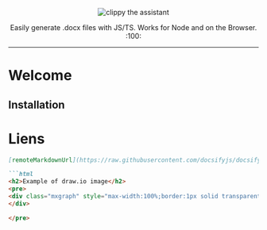 <p align="center">
    <img alt="clippy the assistant" src="https://i.imgur.com/37uBGhO.gif">
</p>

<p align="center">
    Easily generate .docx files with JS/TS. Works for Node and on the Browser. :100:
</p>

---

# Welcome

## Installation

# Liens

```markdown
[remoteMarkdownUrl](https://raw.githubusercontent.com/docsifyjs/docsify/develop/docs/README.md)

```html
<h2>Example of draw.io image</h2>
<pre>
<div class="mxgraph" style="max-width:100%;border:1px solid transparent;" data-mxgraph="{&quot;highlight&quot;:&quot;#0000ff&quot;,&quot;nav&quot;:true,&quot;resize&quot;:true,&quot;toolbar&quot;:&quot;zoom layers lightbox&quot;,&quot;edit&quot;:&quot;_blank&quot;,&quot;xml&quot;:&quot;&lt;mxfile host=\&quot;www.draw.io\&quot; modified=\&quot;2020-02-23T16:42:35.131Z\&quot; agent=\&quot;Mozilla/5.0 (Windows NT 10.0; Win64; x64; rv:72.0) Gecko/20100101 Firefox/72.0\&quot; etag=\&quot;Dt7rXLwg7bkRbxD4xmcn\&quot; version=\&quot;12.7.4\&quot; type=\&quot;google\&quot;&gt;&lt;diagram id=\&quot;R4xzoTvKoysvhnZwy38p\&quot; name=\&quot;Page-1\&quot;&gt;rZTPT4MwFID/Go5LRqtMr8OpF2PMDp47+kYbC23KQ2B/vcWWAdmWucQLee/re/3xtSGiadG+WGbEm+agIrLkbUSfIkIeVkv37UHnQUKoB7mV3KN4BFt5gABDX15LDtWsELVWKM0cZrosIcMZY9bqZl6212q+qmE5nIBtxtQp/ZQcRTgWWY38FWQuhpXj5NGPFGwoDiepBOO6mSC6iWhqtUYfFW0Kqnc3ePF9zxdGjxuzUOJfGu7RVJge6l0Dq8WS1JuPXbIIs3wzVYcDh81iNxhohETYGpb1eeMuOaJrgYVyWexCVhnvfS9bcEutw4xgEdqLW42PAtzDAV0A2s6VDA13wVk3WA15M7mCgMTE/sBYuPT8OPPoxQVBzQ2ayHVN7npNHxqrM6jcBtZXxO1Y9pVbXZf8vUYlSwj8H/xRMvdHzviLyRmBye0CXTq+4d+xyY+Abn4A&lt;/diagram&gt;&lt;/mxfile&gt;&quot;}">
</div>

</pre>
```
